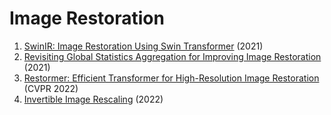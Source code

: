 # Image Restoration
1. [SwinIR: Image Restoration Using Swin Transformer](https://arxiv.org/abs/2108.10257) (2021)
2. [Revisiting Global Statistics Aggregation for Improving Image Restoration](https://arxiv.org/abs/2112.04491) (2021)
3. [Restormer: Efficient Transformer for High-Resolution Image Restoration](https://arxiv.org/abs/2111.09881) (CVPR 2022)
4. [Invertible Image Rescaling](https://arxiv.org/abs/2005.05650) (2022)
